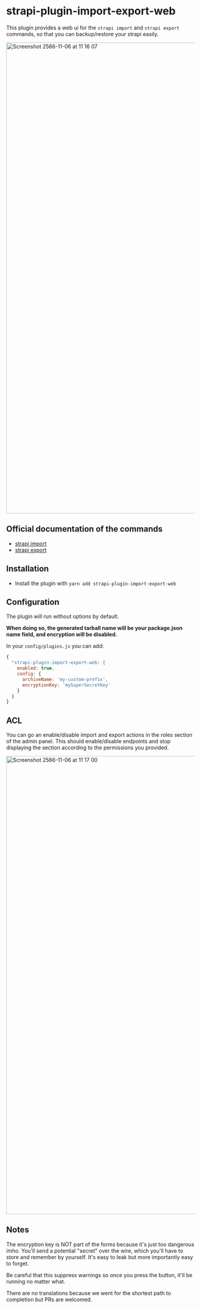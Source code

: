# strapi-plugin-import-export-web

This plugin provides a web ui for the `strapi import` and `strapi export` commands, so that you can backup/restore your strapi easily.

<img width="1256" alt="Screenshot 2566-11-06 at 11 16 07" src="https://github.com/taskworld/strapi-plugin-import-export-web/assets/411625/ba671516-904e-41bf-a1fe-4a5d1bdc04af">

## Official documentation of the commands

- [strapi import](https://docs.strapi.io/dev-docs/data-management/import)
- [strapi export](https://docs.strapi.io/dev-docs/data-management/export)

## Installation

- Install the plugin with `yarn add strapi-plugin-import-export-web`

## Configuration

The plugin will run without options by default.

**When doing so, the generated tarball name will be your package.json name field, and encryption will be disabled.**

In your `config/plugins.js` you can add:

```js
{
  "strapi-plugin-import-export-web: {
    enabled: true,
    config: {
      archiveName: 'my-custom-prefix',
      encryptionKey: 'mySuperSecretKey'
    }
  }
}
```

## ACL

You can go an enable/disable import and export actions in the roles section of the admin panel. This should enable/disable endpoints and stop displaying the section according to the permissions you provided.

<img width="1222" alt="Screenshot 2566-11-06 at 11 17 00" src="https://github.com/taskworld/strapi-plugin-import-export-web/assets/411625/595d6a6a-7c49-4e89-bb51-a68971adaaef">

## Notes

The encryption key is NOT part of the forms because it's just too dangerous imho. You'll send a potential "secret" over the wire, which you'll have to store and remember by yourself. It's easy to leak but more importantly easy to forget.

Be careful that this suppress warnings so once you press the button, it'll be running no matter what.

There are no translations because we went for the shortest path to completion but PRs are welcomed.
